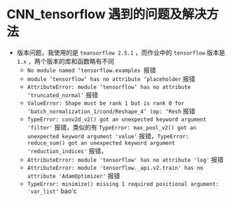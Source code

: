 # CNN_tensorflow 遇到的问题及解决方法

- 版本问题，我使用的是 `teansorflow 2.5.1` ，而作业中的 `tensorflow` 版本是 `1.x` ，两个版本的库和函数略有不同
  - `No module named ‘tensorflow.examples `报错
  - `module ‘tensorflow‘ has no attribute ‘placeholder` 报错
  - `AttributeError: module ‘tensorflow‘ has no attribute ‘truncated_normal‘` 报错
  - `ValueError: Shape must be rank 1 but is rank 0 for ‘batch_normalization_1/cond/Reshape_4‘ (op: ‘Resh` 报错
  - `TypeError: conv2d_v2() got an unexpected keyword argument 'filter'` 报错，类似的有 `TypeError: max_pool_v2() got an unexpected keyword argument 'value'` 报错，`TypeError: reduce_sum() got an unexpected keyword argument 'reduction_indices'` 报错，
  - `AttributeError: module 'tensorflow' has no attribute 'log'` 报错
  - `AttributeError: module 'tensorflow._api.v2.train' has no attribute 'AdamOptimizer'` 报错
  - `TypeError: minimize() missing 1 required positional argument: 'var_list'` bao'c

